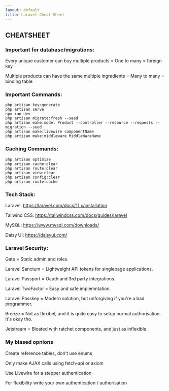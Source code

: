 ```yaml
---
layout: default
title: Laravel Cheat Sheet
---
```


<h2>CHEATSHEET</h2>
<h3>Important for database/migrations:</h3>
<p>Every unique customer can buy multiple products = One to many = foreign key</p>
<p>Multiple products can have the same multiple ingredients = Many to many = binding table</p>

<h3>Important Commands:</h3>
<div class="codesnippet-wrapper">
  <div class="line-numbers">
</div>
<pre class="codesnippet">
<code>php artisan key:generate
php artisan serve
npm run dev
php artisan migrate:fresh --seed
php artisan make:model Product --controller --resource --requests --migration --seed
php artisan make:livewire componentName
php artisan make:middleware MiddleWareName</code></pre></div>

<h3>Caching Commands:</h3>
<div class="codesnippet-wrapper">
  <div class="line-numbers">
</div>
<pre class="codesnippet">
<code>php artisan optimize
php artisan cache:clear
php artisan route:clear
php artisan view:clear
php artisan config:clear
php artisan route:cache</code></pre></div>

<h3>Tech Stack:</h3>
<p>Laravel: <a href="https://laravel.com/docs/11.x/installation">https://laravel.com/docs/11.x/installation</a></p>
<p>Tailwind CSS: <a href="https://tailwindcss.com/docs/guides/laravel">https://tailwindcss.com/docs/guides/laravel</a></p>
<p>MySQL: <a href="https://www.mysql.com/downloads/">https://www.mysql.com/downloads/</a></p>
<p>Daisy UI: <a href="https://daisyui.com/">https://daisyui.com/</a></p>

<h3>Laravel Security:</h3>
<p>Gate = Static admin and roles.</p>
<p>Laravel Sanctum = Lightweight API tokens for singlepage applications.</p>
<p>Laravel Passport = Oauth and 3rd party integrations.</p>
<p>Laravel TwoFactor = Easy and safe implemntation.</p>
<p>Laravel Passkey = Modern solution, but unforgiving if you're a bad programmer.</p>
<p>Breeze = Not as flexibel, and it is quite easy to setup normal authorisation. It's okay tho.</p>
<p>Jetstream = Bloated with ratchet components, and just as inflexible.</p>

<h3>My biased opnions</h3>
<p>Create reference tables, don't use enums</p>
<p>Only make AJAX calls using fetch-api or axiom</p>
<p>Use Livewire for a stepper authentication</p>
<p>For flexibility write your own authentication / authorisation</p>

<!-- <button href="/views/laravel/quick_start">Back</button>-->
<!-- <button href="/views/laravel/quick_start">Next</button> -->
